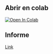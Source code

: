 ## Abrir en colab
[![Open In Colab](https://colab.research.google.com/assets/colab-badge.svg)](https://colab.research.google.com/github/NicoDeGiacomo/ODD-TP1/blob/main/TP1.ipynb)
## Informe
[Link](https://docs.google.com/document/d/1bwhl1Hc5KruiIkSAe8ithz-S1LPuT_eVXhJdGVd3r4Y)

